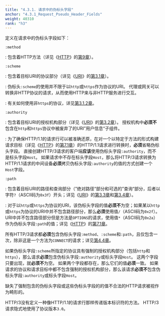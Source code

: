 ```yaml
---
title: "4.3.1. 请求中的伪标头字段"
anchor: "4.3.1_Request_Pseudo_Header_Fields"
weight: 40310
rank: "h3"
---
```


定义在请求中的伪标头字段如下：

`:method`

: 包含着HTTP方法（详见《[HTTP]()》的[第9章]()）。

`:scheme`

: 包含着目标URI的协议部分（详见《[URI]()》的[第3.1章]()）。

: 伪标头`:scheme`的使用并不限于以`http`或`https`作为协议的URI。
代理或网关可以转换非HTTP协议的请求，从而使用HTTP来与非HTTP服务进行交互。

: 有关如何使用非`https`的协议，详见[第3.1.2章]()。

`:authority`

: 包含着目标URI的授权机构部分（详见《[URI]()》的[第3.2章]()）。
授权机构中**必须不**包含在`http`和`https`协议中被废弃了的URI”用户信息“子组件。

: 为了确保HTTP/1.1的请求行可以被准确还原，在对一个以特定于方法的形式构建请求目标（详见《[HTTP]()》的[第7.1章]()）的HTTP/1.1请求进行转换时，**必须**省略伪标头字段。
直接创建HTTP/3请求的客户端**应该**使用伪标头字段`:authority`，而不是标头字段`Host`。
如果请求中不存在标头字段`Host`，那么将HTTP/3请求转换为HTTP/1.1请求的中间设备**必须**拷贝伪标头字段`:authority`的值的方式创建一个`Host`字段。

`:path`

: 包含着目标URI的路径和查询部分（”绝对路径“部分和可选的”查询“部分，后者以字符`?`（ASCII码为`0x3f`）开头；详见《[URI]()》的[第3.3章]()和[第3.4章]()）。

: 对于以`http`或`https`为协议的URI，该伪标头字段的值**必须不**为空；如果某以`http`或`https`为协议的URI中并不包含路径部分，那么**必须**使用值`/`（ASCII码为`0x2f`）。
URI中并不包含路径部分但是方法是`OPTIONS`的请求，使用值`*`（ASCII码为`0x2a`）作为伪标头字段`:path`的值；详见《[HTTP]()》的[第7.1章]()。

所有HTTP/3请求都**必须**包含伪标头字段`:method`、`:scheme`和`:path`，且仅包含一次，除非这是一个方法为`CONNECT`的请求；详见[第4.4章]()。

如果伪标头字段`:scheme`所指定的协议具有强制的授权机构部分（包括`http`和`https`），那么请求**必须**包含伪标头字段`:authority`或标头字段`Host`。
这两个字段只要出现，就**必须不**为空。
如果两个字段都存在，那么它们的值**必须**一致。
如果请求的协议和请求目标中都不包含强制的授权机构部分，那么该请求**必须不**包含伪标头字段`:authority`或标头字段`Host`。

缺失了强制包含的伪标头字段或这些伪标头字段的的值不合法的HTTP请求被视作为畸形的。

HTTP/3没有定义一种像HTTP/1.1的请求行那样传递版本标识符的方法。
HTTP/3请求隐式地使用了协议版本`3.0`。
